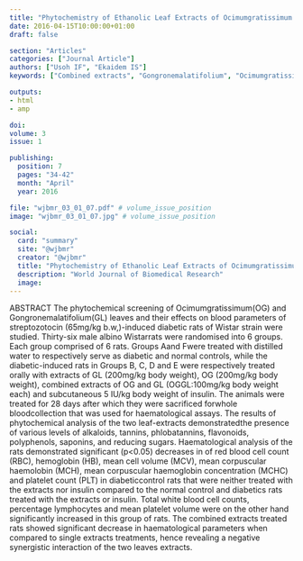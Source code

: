 ```yaml
---
title: "Phytochemistry of Ethanolic Leaf Extracts of Ocimumgratissimum and Gongronemalatifolium and Their Combined Effects on Red Blood Cell and Platelets Indices of Streptozotocin Induced Diabetic Rats"
date: 2016-04-15T10:00:00+01:00
draft: false

section: "Articles"
categories: ["Journal Article"]
authors: ["Usoh IF", "Ekaidem IS"]
keywords: ["Combined extracts", "Gongronemalatifolium", "Ocimumgratissimum", "Red cell indices", "Platelet indices"]

outputs: 
- html
- amp

doi:
volume: 3
issue: 1

publishing:
  position: 7
  pages: "34-42"
  month: "April"
  year: 2016

file: "wjbmr_03_01_07.pdf" # volume_issue_position
image: "wjbmr_03_01_07.jpg" # volume_issue_position

social:
  card: "summary"
  site: "@wjbmr"
  creator: "@wjbmr"
  title: "Phytochemistry of Ethanolic Leaf Extracts of Ocimumgratissimum and Gongronemalatifolium and Their Combined Effects on Red Blood Cell and Platelets Indices of Streptozotocin Induced Diabetic Rats"
  description: "World Journal of Biomedical Research"
  image:
---
```

ABSTRACT
The phytochemical screening of Ocimumgratissimum(OG) and Gongronemalatifolium(GL) leaves and their effects on blood parameters of streptozotocin (65mg/kg b.w,)-induced diabetic rats of Wistar strain were studied. Thirty-six male albino Wistarrats were randomised into 6 groups. Each group comprised of 6 rats. Groups Aand Fwere treated with distilled water to respectively serve as diabetic and normal controls, while the diabetic-induced rats in Groups B, C, D and E were respectively treated orally with extracts of GL (200mg/kg body weight), OG (200mg/kg body weight), combined extracts of OG and GL (OGGL:100mg/kg body weight each) and subcutaneous 5 IU/kg body weight of insulin. The animals were treated for 28 days after which they were sacrificed forwhole bloodcollection that was used for haematological assays. The results of phytochemical analysis of the two leaf-extracts demonstratedthe presence of various levels of alkaloids, tannins, phlobatannins, flavonoids, polyphenols, saponins, and reducing sugars. Haematological analysis of the rats demonstrated significant (p<0.05) decreases in of red blood cell count (RBC), hemoglobin (HB), mean cell volume (MCV), mean corpuscular haemolobin (MCH), mean corpuscular haemoglobin concentration (MCHC) and platelet count (PLT) in diabeticcontrol rats that were neither treated with the extracts nor insulin compared to the normal control and diabetics rats treated with the extracts or insulin. Total white blood cell counts, percentage lymphocytes and mean platelet volume were on the other hand significantly increased in this group of rats. The combined extracts treated rats showed significant decrease in haematological parameters when compared to single extracts treatments, hence revealing a negative synergistic interaction of the two leaves extracts.
